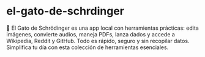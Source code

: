 # el-gato-de-schrdinger
 🐾 El Gato de Schrödinger es una app local con herramientas prácticas: edita imágenes, convierte audios, maneja PDFs, lanza dados y accede a Wikipedia, Reddit y GitHub. Todo es rápido, seguro y sin recopilar datos. Simplifica tu día con esta colección de herramientas esenciales.
